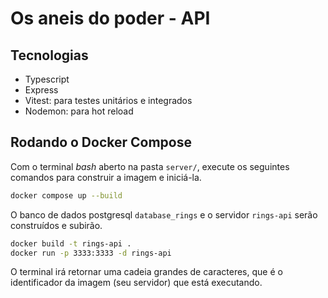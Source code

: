 # Os aneis do poder - API

## Tecnologias

- Typescript
- Express
- Vitest: para testes unitários e integrados
- Nodemon: para hot reload

## Rodando o Docker Compose

Com o terminal *bash* aberto na pasta `server/`, execute os seguintes comandos para construir a imagem e iniciá-la.

```bash
docker compose up --build
```

O banco de dados postgresql `database_rings` e o servidor `rings-api` serão construídos e subirão.

```bash
docker build -t rings-api .
docker run -p 3333:3333 -d rings-api
```

O terminal irá retornar uma cadeia grandes de caracteres, que é o identificador da imagem (seu servidor) que está executando.